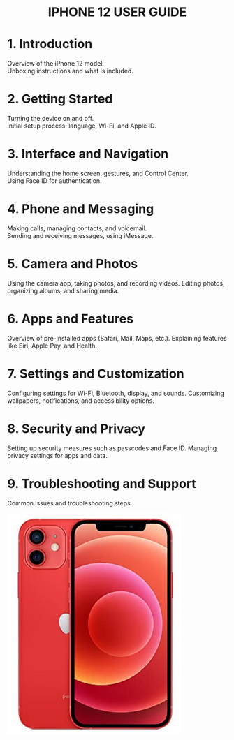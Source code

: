 <h1 align="center">IPHONE 12 USER GUIDE</h1>

# 1. Introduction
Overview of the iPhone 12 model.  
Unboxing instructions and what is included.

# 2. Getting Started
Turning the device on and off.  
Initial setup process: language, Wi-Fi, and Apple ID.

# 3. Interface and Navigation
Understanding the home screen, gestures, and Control Center.  
Using Face ID for authentication.

# 4. Phone and Messaging
Making calls, managing contacts, and voicemail.  
Sending and receiving messages, using iMessage.

# 5. Camera and Photos
Using the camera app, taking photos, and recording videos.
Editing photos, organizing albums, and sharing media.

# 6. Apps and Features
Overview of pre-installed apps (Safari, Mail, Maps, etc.).
Explaining features like Siri, Apple Pay, and Health.

# 7. Settings and Customization
Configuring settings for Wi-Fi, Bluetooth, display, and sounds.
Customizing wallpapers, notifications, and accessibility options.

# 8. Security and Privacy
Setting up security measures such as passcodes and Face ID.
Managing privacy settings for apps and data.

# 9. Troubleshooting and Support
Common issues and troubleshooting steps.



  
![iPhone Image](https://github.com/suddeer/Sudeshna_Podder_Tech_Writing_Sample/blob/main/iphone12_red.png)

